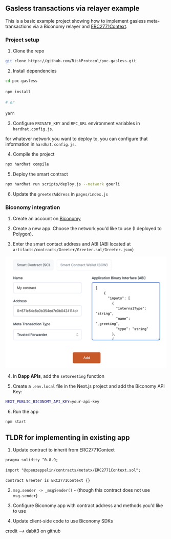 ## Gasless transactions via relayer example

This is a basic example project showing how to implement gasless meta-transactions via a Biconomy relayer and [ERC2771Context](https://docs.openzeppelin.com/contracts/4.x/api/metatx).

### Project setup

1. Clone the repo

```sh
git clone https://github.com/RiskProtocol/poc-gasless.git
```

2. Install dependencies

```sh
cd poc-gasless

npm install

# or

yarn
```

3. Configure `PRIVATE_KEY` and `RPC_URL` environment variables in `hardhat.config.js`.

for whatever network you want to deploy to, you can configure that information in `hardhat.config.js`.

4. Compile the project

```sh
npx hardhat compile
```

5. Deploy the smart contract

```sh
npx hardhat run scripts/deploy.js --network goerli
```

6. Update the `greeterAddress` in `pages/index.js`

### Biconomy integration

1. Create an account on [Biconomy](http://biconomy.io)

2. Create a new app. Choose the network you'd like to use (I deployed to Polygon).

3. Enter the smart contact address and ABI (ABI located at `artifacts/contracts/Greeter/Greeter.sol/Greeter.json`)

![Biconomy setup](setup.png)

4. In __Dapp APIs__, add the `setGreeting` function

5. Create a `.env.local` file in the Next.js project and add the Biconomy API Key:

```sh
NEXT_PUBLIC_BICONOMY_API_KEY=your-api-key
```

6. Run the app

```sh
npm start
```

## TLDR for implementing in existing app

1. Update contract to inherit from ERC2771Context

```solidity
pragma solidity ^0.8.9;

import "@openzeppelin/contracts/metatx/ERC2771Context.sol";

contract Greeter is ERC2771Context {}
```

2. `msg.sender -> _msgSender()` - (though this contract does not use `msg.sender`)

3. Configure Biconomy app with contract address and methods you'd like to use

4. Update client-side code to use Biconomy SDKs



credit --> dabit3 on github